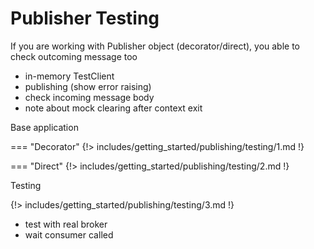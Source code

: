 # Publisher Testing

If you are working with Publisher object (decorator/direct), you able to check outcoming message too

* in-memory TestClient
* publishing (show error raising)
* check incoming message body
* note about mock clearing after context exit

Base application

=== "Decorator"
    {!> includes/getting_started/publishing/testing/1.md !}

=== "Direct"
    {!> includes/getting_started/publishing/testing/2.md !}

Testing

{!> includes/getting_started/publishing/testing/3.md !}

* test with real broker
* wait consumer called
